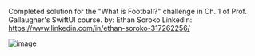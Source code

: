 Completed solution for the "What is Football?" challenge in Ch. 1 of Prof. Gallaugher's SwiftUI course.
by: Ethan Soroko
LinkedIn: https://www.linkedin.com/in/ethan-soroko-317262256/

![image](https://github.com/user-attachments/assets/a4b89d31-dc91-44dc-ba43-b621ab652f77)
